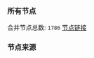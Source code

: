 ### 所有节点
合并节点总数: `1786`
[节点链接](https://raw.githubusercontent.com/rzhy1/11/master/sub/sub_merge_base64.txt)

### 节点来源